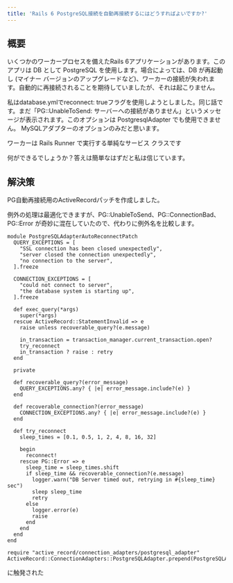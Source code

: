 ```yaml
---
title: 'Rails 6 PostgreSQL接続を自動再接続するにはどうすればよいですか?'
---
```


## 概要
いくつかのワーカープロセスを備えたRails 6アプリケーションがあります。このアプリは DB として PostgreSQL を使用します。場合によっては、DB が再起動し (マイナー バージョンのアップグレードなど)、ワーカーの接続が失われます。自動的に再接続されることを期待していましたが、それは起こりません。

私はdatabase.ymlでreconnect: trueフラグを使用しようとしました。同じ話です。まだ「PG::UnableToSend: サーバーへの接続がありません」というメッセージが表示されます。このオプションは PostgresqlAdapter でも使用できません。 MySQLアダプターのオプションのみだと思います。

ワーカーは Rails Runner で実行する単純なサービス クラスです

何ができるでしょうか？答えは簡単なはずだと私は信じています。

## 解決策
PG自動再接続用のActiveRecordパッチを作成しました。

例外の処理は最適化できますが、PG::UnableToSend、PG::ConnectionBad、PG::Error が奇妙に混在していたので、代わりに例外名を比較します。

```
module PostgreSQLAdapterAutoReconnectPatch
  QUERY_EXCEPTIONS = [
    "SSL connection has been closed unexpectedly",
    "server closed the connection unexpectedly",
    "no connection to the server",
  ].freeze

  CONNECTION_EXCEPTIONS = [
    "could not connect to server",
    "the database system is starting up",
  ].freeze

  def exec_query(*args)
    super(*args)
  rescue ActiveRecord::StatementInvalid => e
    raise unless recoverable_query?(e.message)

    in_transaction = transaction_manager.current_transaction.open?
    try_reconnect
    in_transaction ? raise : retry
  end

  private

  def recoverable_query?(error_message)
    QUERY_EXCEPTIONS.any? { |e| error_message.include?(e) }
  end

  def recoverable_connection?(error_message)
    CONNECTION_EXCEPTIONS.any? { |e| error_message.include?(e) }
  end

  def try_reconnect
    sleep_times = [0.1, 0.5, 1, 2, 4, 8, 16, 32]

    begin
      reconnect!
    rescue PG::Error => e
      sleep_time = sleep_times.shift
      if sleep_time && recoverable_connection?(e.message)
        logger.warn("DB Server timed out, retrying in #{sleep_time} sec")
        sleep sleep_time
        retry
      else
        logger.error(e)
        raise
      end
    end
  end
end

require "active_record/connection_adapters/postgresql_adapter"
ActiveRecord::ConnectionAdapters::PostgreSQLAdapter.prepend(PostgreSQLAdapterAutoReconnectPatch)

```
に触発された

